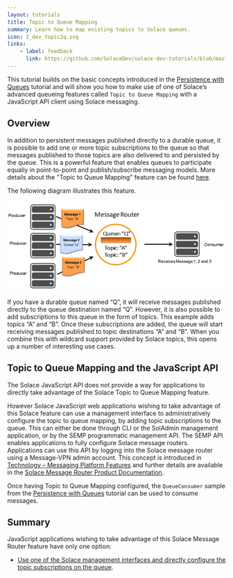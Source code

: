 ```yaml
---
layout: tutorials
title: Topic to Queue Mapping
summary: Learn how to map existing topics to Solace queues.
icon: I_dev_topic2q.svg
links:
    - label: feedback
      link: https://github.com/SolaceDev/solace-dev-tutorials/blob/master/src/pages/tutorials/javascript/topic-to-queue-mapping.md
---
```


This tutorial builds on the basic concepts introduced in the [Persistence with Queues](../persistence-with-queues/) tutorial and will show you how to make use of one of Solace’s advanced queueing features called `Topic to Queue Mapping` with a JavaScript API client using Solace messaging.

## Overview

In addition to persistent messages published directly to a durable queue, it is possible to add one or more topic subscriptions to the queue so that messages published to those topics are also delivered to and persisted by the queue. This is a powerful feature that enables queues to participate equally in point-to-point and publish/subscribe messaging models. More details about the "Topic to Queue Mapping" feature can be found [here](https://docs.solace.com/PubSub-Basics/Core-Concepts-Endpoints-Queues.htm).

The following diagram illustrates this feature.

![Diagram: Javascript Queue Mapping](../../../images/diagrams/topic-to-queue-mapping-details.png)

If you have a durable queue named “Q”, it will receive messages published directly to the queue destination named “Q”. However, it is also possible to add subscriptions to this queue in the form of topics. This example adds topics “A” and “B”. Once these subscriptions are added, the queue will start receiving messages published to topic destinations “A” and “B”. When you combine this with wildcard support provided by Solace topics, this opens up a number of interesting use cases.

## Topic to Queue Mapping and the JavaScript API

The Solace JavaScript API does not provide a way for applications to directly take advantage of the Solace Topic to Queue Mapping feature.

However Solace JavaScript web applications wishing to take advantage of this Solace feature can use a management interface to administratively configure the topic to queue mapping, by adding topic subscriptions to the queue. This can either be done through CLI or the SolAdmin management application, or by the SEMP programmatic management API. The SEMP API enables applications to fully configure Solace message routers. Applications can use this API by logging into the Solace message router using a Message-VPN admin account. This concept is introduced in [Technology – Messaging Platform Features](https://solace.com/products/tech/) and further details are available in the [Solace Message Router Product Documentation](https://docs.solace.com/SEMP/Using-Legacy-SEMP.htm).

Once having Topic to Queue Mapping configured, the `QueueConsumer` sample from the [Persistence with Queues](../persistence-with-queues/) tutorial can be used to consume messages.

## Summary

JavaScript applications wishing to take advantage of this Solace Message Router feature have only one option:

*   [Use one of the Solace management interfaces and directly configure the topic subscriptions on the queue](https://docs.solace.com/PubSub-Basics/Core-Concepts.htm).